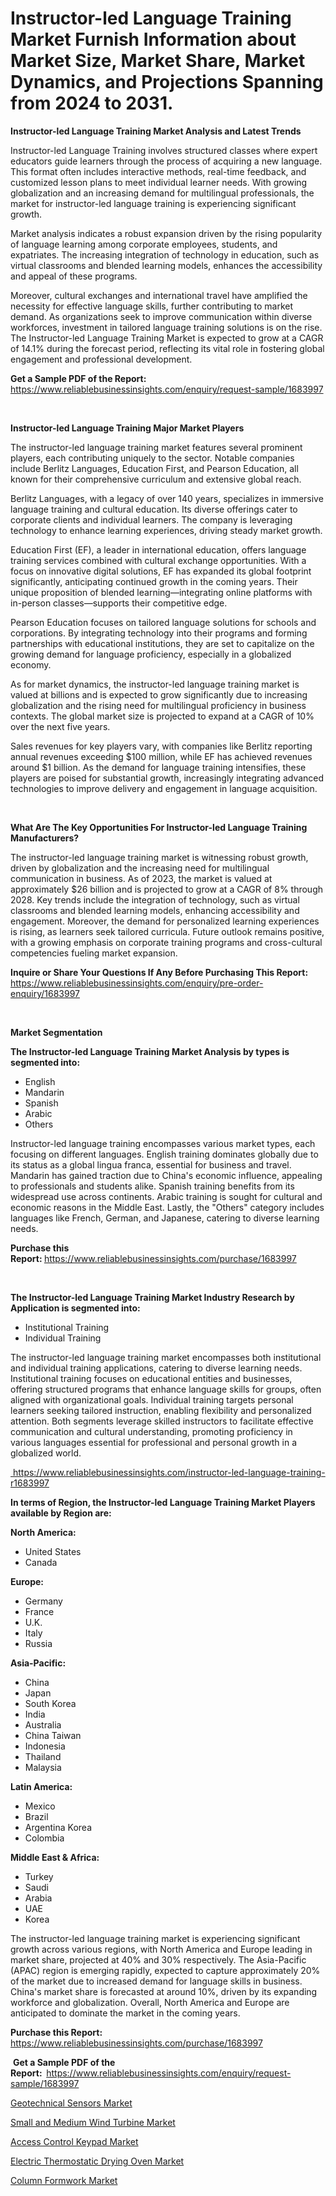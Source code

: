 <p><h1>Instructor-led Language Training Market Furnish Information about Market Size, Market Share, Market Dynamics, and Projections Spanning from 2024 to 2031.</h1></p><p><strong>Instructor-led Language Training Market Analysis and Latest Trends</strong></p>
<p><p>Instructor-led Language Training involves structured classes where expert educators guide learners through the process of acquiring a new language. This format often includes interactive methods, real-time feedback, and customized lesson plans to meet individual learner needs. With growing globalization and an increasing demand for multilingual professionals, the market for instructor-led language training is experiencing significant growth.</p><p>Market analysis indicates a robust expansion driven by the rising popularity of language learning among corporate employees, students, and expatriates. The increasing integration of technology in education, such as virtual classrooms and blended learning models, enhances the accessibility and appeal of these programs. </p><p>Moreover, cultural exchanges and international travel have amplified the necessity for effective language skills, further contributing to market demand. As organizations seek to improve communication within diverse workforces, investment in tailored language training solutions is on the rise. The Instructor-led Language Training Market is expected to grow at a CAGR of 14.1% during the forecast period, reflecting its vital role in fostering global engagement and professional development.</p></p>
<p><strong>Get a Sample PDF of the Report:&nbsp;</strong> <a href="https://www.reliablebusinessinsights.com/enquiry/request-sample/1683997?utm_campaign=102&utm_medium=2&utm_source=Github&utm_content=ia&utm_term=19102024&utm_id=instructor-led-language-training">https://www.reliablebusinessinsights.com/enquiry/request-sample/1683997</a></p>
<p>&nbsp;</p>
<p><strong>Instructor-led Language Training Major Market Players</strong></p>
<p><p>The instructor-led language training market features several prominent players, each contributing uniquely to the sector. Notable companies include Berlitz Languages, Education First, and Pearson Education, all known for their comprehensive curriculum and extensive global reach. </p><p>Berlitz Languages, with a legacy of over 140 years, specializes in immersive language training and cultural education. Its diverse offerings cater to corporate clients and individual learners. The company is leveraging technology to enhance learning experiences, driving steady market growth.</p><p>Education First (EF), a leader in international education, offers language training services combined with cultural exchange opportunities. With a focus on innovative digital solutions, EF has expanded its global footprint significantly, anticipating continued growth in the coming years. Their unique proposition of blended learning—integrating online platforms with in-person classes—supports their competitive edge.</p><p>Pearson Education focuses on tailored language solutions for schools and corporations. By integrating technology into their programs and forming partnerships with educational institutions, they are set to capitalize on the growing demand for language proficiency, especially in a globalized economy.</p><p>As for market dynamics, the instructor-led language training market is valued at billions and is expected to grow significantly due to increasing globalization and the rising need for multilingual proficiency in business contexts. The global market size is projected to expand at a CAGR of 10% over the next five years.</p><p>Sales revenues for key players vary, with companies like Berlitz reporting annual revenues exceeding $100 million, while EF has achieved revenues around $1 billion. As the demand for language training intensifies, these players are poised for substantial growth, increasingly integrating advanced technologies to improve delivery and engagement in language acquisition.</p></p>
<p>&nbsp;</p>
<p><strong>What Are The Key Opportunities For Instructor-led Language Training Manufacturers?</strong></p>
<p><p>The instructor-led language training market is witnessing robust growth, driven by globalization and the increasing need for multilingual communication in business. As of 2023, the market is valued at approximately $26 billion and is projected to grow at a CAGR of 8% through 2028. Key trends include the integration of technology, such as virtual classrooms and blended learning models, enhancing accessibility and engagement. Moreover, the demand for personalized learning experiences is rising, as learners seek tailored curricula. Future outlook remains positive, with a growing emphasis on corporate training programs and cross-cultural competencies fueling market expansion.</p></p>
<p><strong>Inquire or Share Your Questions If Any Before Purchasing This Report:</strong> <a href="https://www.reliablebusinessinsights.com/enquiry/pre-order-enquiry/1683997?utm_campaign=102&utm_medium=2&utm_source=Github&utm_content=ia&utm_term=19102024&utm_id=instructor-led-language-training">https://www.reliablebusinessinsights.com/enquiry/pre-order-enquiry/1683997</a></p>
<p>&nbsp;</p>
<p><strong>Market Segmentation</strong></p>
<p><strong>The Instructor-led Language Training Market Analysis by types is segmented into:</strong></p>
<p><ul><li>English</li><li>Mandarin</li><li>Spanish</li><li>Arabic</li><li>Others</li></ul></p>
<p><p>Instructor-led language training encompasses various market types, each focusing on different languages. English training dominates globally due to its status as a global lingua franca, essential for business and travel. Mandarin has gained traction due to China's economic influence, appealing to professionals and students alike. Spanish training benefits from its widespread use across continents. Arabic training is sought for cultural and economic reasons in the Middle East. Lastly, the "Others" category includes languages like French, German, and Japanese, catering to diverse learning needs.</p></p>
<p><strong>Purchase this Report:&nbsp;</strong><a href="https://www.reliablebusinessinsights.com/purchase/1683997?utm_campaign=102&utm_medium=2&utm_source=Github&utm_content=ia&utm_term=19102024&utm_id=instructor-led-language-training">https://www.reliablebusinessinsights.com/purchase/1683997</a></p>
<p>&nbsp;</p>
<p><strong>The Instructor-led Language Training Market Industry Research by Application is segmented into:</strong></p>
<p><ul><li>Institutional Training</li><li>Individual Training</li></ul></p>
<p><p>The instructor-led language training market encompasses both institutional and individual training applications, catering to diverse learning needs. Institutional training focuses on educational entities and businesses, offering structured programs that enhance language skills for groups, often aligned with organizational goals. Individual training targets personal learners seeking tailored instruction, enabling flexibility and personalized attention. Both segments leverage skilled instructors to facilitate effective communication and cultural understanding, promoting proficiency in various languages essential for professional and personal growth in a globalized world.</p></p>
<p><a href="https://www.reliablebusinessinsights.com/instructor-led-language-training-r1683997?utm_campaign=102&utm_medium=2&utm_source=Github&utm_content=ia&utm_term=19102024&utm_id=instructor-led-language-training">&nbsp;https://www.reliablebusinessinsights.com/instructor-led-language-training-r1683997</a></p>
<p><strong>In terms of Region, the Instructor-led Language Training Market Players available by Region are:</strong></p>
<p>
    <p> <strong> North America: </strong>
        <ul>
            <li>United States</li>
            <li>Canada</li>
        </ul>
        </p> 
    <p> <strong> Europe: </strong>
        <ul>
            <li>Germany</li>
            <li>France</li>
            <li>U.K.</li>
            <li>Italy</li>
            <li>Russia</li>
        </ul>
        </p> 
    <p> <strong> Asia-Pacific: </strong>
        <ul>
            <li>China</li>
            <li>Japan</li>
            <li>South Korea</li>
            <li>India</li>
            <li>Australia</li>
            <li>China Taiwan</li>
            <li>Indonesia</li>
            <li>Thailand</li>
            <li>Malaysia</li>
        </ul>
        </p> 
    <p> <strong> Latin America: </strong>
        <ul>
            <li>Mexico</li>
            <li>Brazil</li>
            <li>Argentina Korea</li>
            <li>Colombia</li>
        </ul>
        </p> 
    <p> <strong> Middle East & Africa: </strong>
        <ul>
            <li>Turkey</li>
            <li>Saudi</li>
            <li>Arabia</li>
            <li>UAE</li>
            <li>Korea</li>
        </ul>
    </p>
    </p>
<p><p>The instructor-led language training market is experiencing significant growth across various regions, with North America and Europe leading in market share, projected at 40% and 30% respectively. The Asia-Pacific (APAC) region is emerging rapidly, expected to capture approximately 20% of the market due to increased demand for language skills in business. China's market share is forecasted at around 10%, driven by its expanding workforce and globalization. Overall, North America and Europe are anticipated to dominate the market in the coming years.</p></p>
<p><strong>Purchase this Report: </strong><a href="https://www.reliablebusinessinsights.com/purchase/1683997?utm_campaign=102&utm_medium=2&utm_source=Github&utm_content=ia&utm_term=19102024&utm_id=instructor-led-language-training">https://www.reliablebusinessinsights.com/purchase/1683997</a></p>
<p>&nbsp;<strong>Get a Sample PDF of the Report:&nbsp;&nbsp;</strong><a href="https://www.reliablebusinessinsights.com/enquiry/request-sample/1683997?utm_campaign=102&utm_medium=2&utm_source=Github&utm_content=ia&utm_term=19102024&utm_id=instructor-led-language-training">https://www.reliablebusinessinsights.com/enquiry/request-sample/1683997</a></p>
<p><strong></strong></p>
<p><p><a href="https://www.linkedin.com/pulse/strategic-roadmap-global-geotechnical-sensors-market-elawc?utm_campaign=102&utm_medium=2&utm_source=Github&utm_content=ia&utm_term=19102024&utm_id=instructor-led-language-training">Geotechnical Sensors Market</a></p><p><a href="https://github.com/laurettae0ac/Market-Research-Report-List-1/blob/main/small-and-medium-wind-turbine-market.md?utm_campaign=102&utm_medium=2&utm_source=Github&utm_content=ia&utm_term=19102024&utm_id=instructor-led-language-training">Small and Medium Wind Turbine Market</a></p><p><a href="https://github.com/fratgqppizur/Market-Research-Report-List-1/blob/main/access-control-keypad-market.md?utm_campaign=102&utm_medium=2&utm_source=Github&utm_content=ia&utm_term=19102024&utm_id=instructor-led-language-training">Access Control Keypad Market</a></p><p><a href="https://issuu.com/reportprime-2/docs/electric-thermostatic-drying-oven-m_4993d1ad3645d1?utm_campaign=102&utm_medium=2&utm_source=Github&utm_content=ia&utm_term=19102024&utm_id=instructor-led-language-training">Electric Thermostatic Drying Oven Market</a></p><p><a href="https://issuu.com/reportprime-2/docs/column-formwork-market-size-2030.pp_0b5deda7c75c03?utm_campaign=102&utm_medium=2&utm_source=Github&utm_content=ia&utm_term=19102024&utm_id=instructor-led-language-training">Column Formwork Market</a></p></p>